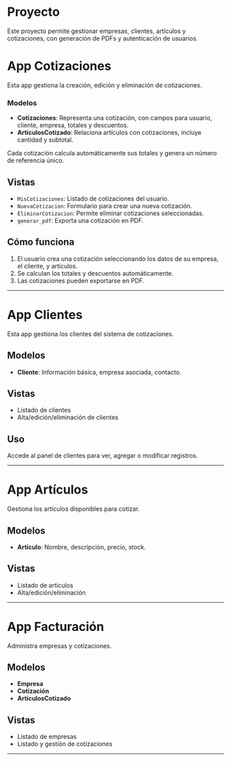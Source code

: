 # Proyecto 

Este proyecto permite gestionar empresas, clientes, artículos y cotizaciones, con generación de PDFs y autenticación de usuarios.

# App Cotizaciones

Esta app gestiona la creación, edición y eliminación de cotizaciones.


### Modelos 

- **Cotizaciones**: Representa una cotización, con campos para usuario, cliente, empresa, totales y descuentos.
- **ArticulosCotizado**: Relaciona artículos con cotizaciones, incluye cantidad y subtotal.

Cada cotización calcula automáticamente sus totales y genera un número de referencia único.

## Vistas 

- `MisCotizaciones`: Listado de cotizaciones del usuario.
- `NuevaCotizacion`: Formulario para crear una nueva cotización.
- `EliminarCotizacion`: Permite eliminar cotizaciones seleccionadas.
- `generar_pdf`: Exporta una cotización en PDF.


## Cómo funciona

1. El usuario crea una cotización seleccionando los datos de su empresa, el cliente, y artículos.
2. Se calculan los totales y descuentos automáticamente.
3. Las cotizaciones pueden exportarse en PDF.

---

# App Clientes

Esta app gestiona los clientes del sistema de cotizaciones.

## Modelos

- **Cliente**: Información básica, empresa asociada, contacto.

## Vistas

- Listado de clientes
- Alta/edición/eliminación de clientes

## Uso

Accede al panel de clientes para ver, agregar o modificar registros.

---

# App Artículos

Gestiona los artículos disponibles para cotizar.

## Modelos

- **Artículo**: Nombre, descripción, precio, stock.

## Vistas

- Listado de artículos
- Alta/edición/eliminación

---

# App Facturación

Administra empresas y cotizaciones.

## Modelos

- **Empresa**
- **Cotización**
- **ArtículosCotizado**

## Vistas

- Listado de empresas
- Listado y gestión de cotizaciones

---